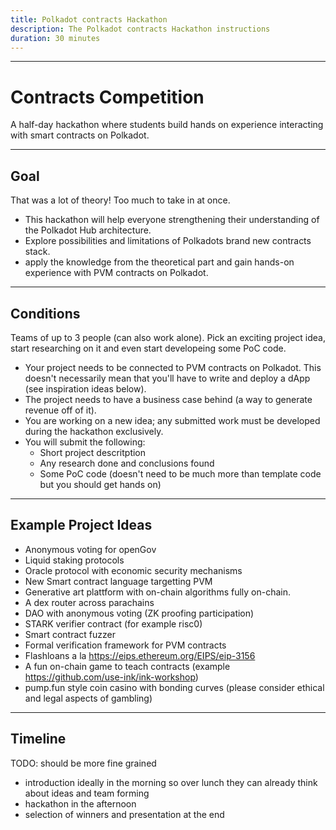 ```yaml
---
title: Polkadot contracts Hackathon
description: The Polkadot contracts Hackathon instructions
duration: 30 minutes
---
```


---

# Contracts Competition

A half-day hackathon where students build hands on experience interacting with smart contracts on Polkadot.

--- 

## Goal

That was a lot of theory! Too much to take in at once.

- This hackathon will help everyone strengthening their understanding of the Polkadot Hub architecture.
- Explore possibilities and limitations of Polkadots brand new contracts stack.
- apply the knowledge from the theoretical part and gain hands-on experience with PVM contracts on Polkadot.

---

## Conditions

Teams of up to 3 people (can also work alone).
Pick an exciting project idea, start researching on it and even start developeing some PoC code.

- Your project needs to be connected to PVM contracts on Polkadot.
  This doesn't necessarily mean that you'll have to write and deploy a dApp (see inspiration ideas below).
- The project needs to have a business case behind (a way to generate revenue off of it).
- You are working on a new idea; any submitted work must be developed during the hackathon exclusively.
- You will submit the following:
  - Short project descritption
  - Any research done and conclusions found
  - Some PoC code (doesn't need to be much more than template code but you should get hands on)

---

## Example Project Ideas

- Anonymous voting for openGov
- Liquid staking protocols
- Oracle protocol with economic security mechanisms
- New Smart contract language targetting PVM
- Generative art plattform with on-chain algorithms fully on-chain.
- A dex router across parachains
- DAO with anonymous voting (ZK proofing participation)
- STARK verifier contract (for example risc0)
- Smart contract fuzzer
- Formal verification framework for PVM contracts
- Flashloans a la https://eips.ethereum.org/EIPS/eip-3156
- A fun on-chain game to teach contracts (example https://github.com/use-ink/ink-workshop)
- pump.fun style coin casino with bonding curves (please consider ethical and legal aspects of gambling)

---

## Timeline

TODO: should be more fine grained
- introduction ideally in the morning so over lunch they can already think about ideas and team forming
- hackathon in the afternoon
- selection of winners and presentation at the end
